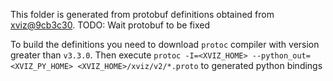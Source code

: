 This folder is generated from protobuf definitions obtained from [xviz@9cb3c30](https://github.com/uber/xviz/tree/v1.0.1/xviz/v2).
TODO: Wait protobuf to be fixed

To build the definitions you need to download `protoc` compiler with version greater than `v3.3.0`. Then execute `protoc -I=<XVIZ_HOME> --python_out=<XVIZ_PY_HOME> <XVIZ_HOME>/xviz/v2/*.proto` to generated python bindings
